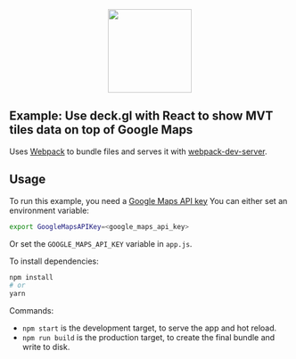 <div align="center">
   <img width="150" heigth="150" src="https://webpack.js.org/assets/icon-square-big.svg" />
</div>

## Example: Use deck.gl with React to show MVT tiles data on top of Google Maps

Uses [Webpack](https://github.com/webpack/webpack) to bundle files and serves it
with
[webpack-dev-server](https://webpack.js.org/guides/development/#webpack-dev-server).

## Usage

To run this example, you need a
[Google Maps API key](https://developers.google.com/maps/documentation/javascript/get-api-key)
You can either set an environment variable:

```bash
export GoogleMapsAPIKey=<google_maps_api_key>
```

Or set the `GOOGLE_MAPS_API_KEY` variable in `app.js`.

To install dependencies:

```bash
npm install
# or
yarn
```

Commands:

- `npm start` is the development target, to serve the app and hot reload.
- `npm run build` is the production target, to create the final bundle and write
  to disk.
